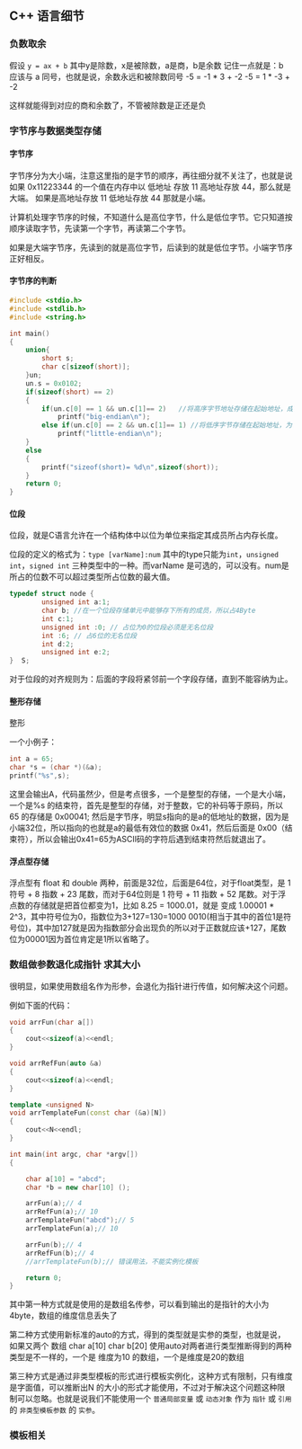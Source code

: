 ## C++ 语言细节

### 负数取余

假设 `y = ax + b` 其中y是除数，x是被除数，a是商，b是余数
记住一点就是：b 应该与 a 同号，也就是说，余数永远和被除数同号
    -5 = -1 * 3 + -2 
    -5 = 1 * -3 + -2

这样就能得到对应的商和余数了，不管被除数是正还是负

### 字节序与数据类型存储
#### 字节序
字节序分为大小端，注意这里指的是字节的顺序，再往细分就不关注了，也就是说如果 0x11223344 的一个值在内存中以 低地址 存放 11 高地址存放 44，那么就是大端。
如果是高地址存放 11 低地址存放 44 那就是小端。

计算机处理字节序的时候，不知道什么是高位字节，什么是低位字节。它只知道按顺序读取字节，先读第一个字节，再读第二个字节。

如果是大端字节序，先读到的就是高位字节，后读到的就是低位字节。小端字节序正好相反。

#### 字节序的判断
``` c
#include <stdio.h>
#include <stdlib.h>
#include <string.h>

int main()
{
    union{
        short s;
        char c[sizeof(short)];
    }un;
    un.s = 0x0102;
    if(sizeof(short) == 2)
    {
        if(un.c[0] == 1 && un.c[1]== 2)   //将高序字节地址存储在起始地址，成为大端字节序 
            printf("big-endian\n");
        else if(un.c[0] == 2 && un.c[1]== 1) //将低序字节存储在起始地址，为小端字节序 
            printf("little-endian\n");
    }
    else
    {
        printf("sizeof(short)= %d\n",sizeof(short)); 
    }
    return 0;
}
```

#### 位段
位段，就是C语言允许在一个结构体中以位为单位来指定其成员所占内存长度。

位段的定义的格式为：`type [varName]:num` 其中的type只能为`int`，`unsigned int`，`signed int` 三种类型中的一种。而varName 是可选的，可以没有。num是所占的位数不可以超过类型所占位数的最大值。
``` c
typedef struct node {
        unsigned int a:1;
        char b; //在一个位段存储单元中能够存下所有的成员，所以占4Byte
        int c:1;
        unsigned int :0; // 占位为0的位段必须是无名位段
        int :6; // 占6位的无名位段
        int d:2;
        unsigned int e:2;
}  S;
```
对于位段的对齐规则为：后面的字段将紧邻前一个字段存储，直到不能容纳为止。

#### 整形存储
整形

一个小例子：

``` c
int a = 65;
char *s = (char *)(&a);
printf("%s",s);
```
这里会输出A，代码虽然少，但是考点很多，一个是整型的存储，一个是大小端，一个是%s 的结束符，首先是整型的存储，对于整数，它的补码等于原码，所以 65 的存储是 0x00041;
然后是字节序，明显s指向的是a的低地址的数据，因为是小端32位，所以指向的也就是a的最低有效位的数据 0x41，然后后面是 0x00（结束符），所以会输出0x41=65为ASCII码的字符后遇到结束符然后就退出了。

#### 浮点型存储
浮点型有 float 和 double 两种，前面是32位，后面是64位，对于float类型，是 1 符号 + 8 指数 + 23 尾数，而对于64位则是 1 符号 + 11 指数 + 52 尾数。对于浮点数的存储就是把首位都变为1，比如 8.25 = 1000.01，就是 变成 1.00001 * 2^3，其中符号位为0，指数位为3+127=130=1000 0010(相当于其中的首位1是符号位)，其中加127就是因为指数部分会出现负的所以对于正数就应该+127，尾数位为00001因为首位肯定是1所以省略了。

### 数组做参数退化成指针 求其大小
很明显，如果使用数组名作为形参，会退化为指针进行传值，如何解决这个问题。

例如下面的代码：
``` cpp
void arrFun(char a[])
{
    cout<<sizeof(a)<<endl;
}

void arrRefFun(auto &a)
{
    cout<<sizeof(a)<<endl;
}

template <unsigned N>
void arrTemplateFun(const char (&a)[N])
{
    cout<<N<<endl;
}

int main(int argc, char *argv[])
{

    char a[10] = "abcd";
    char *b = new char[10] ();

    arrFun(a);// 4
    arrRefFun(a);// 10
    arrTemplateFun("abcd");// 5
    arrTemplateFun(a);// 10

    arrFun(b);// 4
    arrRefFun(b);// 4
    //arrTemplateFun(b);// 错误用法，不能实例化模板

    return 0;
}
```

其中第一种方式就是使用的是数组名传参，可以看到输出的是指针的大小为4byte，数组的维度信息丢失了

第二种方式使用新标准的auto的方式，得到的类型就是实参的类型，也就是说，如果又两个 数组 char a[10] char b[20] 使用auto对两者进行类型推断得到的两种类型是不一样的，一个是 维度为10 的数组，一个是维度是20的数组

第三种方式是通过非类型模板的形式进行模板实例化，这种方式有限制，只有维度是字面值，可以推断出N 的大小的形式才能使用，不过对于解决这个问题这种限制可以忽略。也就是说我们不能使用一个 `普通局部变量` 或 `动态对象` 作为 `指针` 或 `引用`  的 `非类型模板参数` 的 `实参`。

### 模板相关

